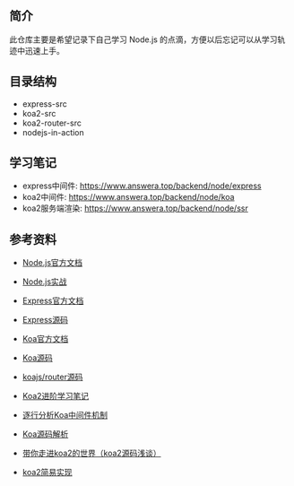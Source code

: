 ## 简介

此仓库主要是希望记录下自己学习 Node.js 的点滴，方便以后忘记可以从学习轨迹中迅速上手。

## 目录结构

- express-src
- koa2-src
- koa2-router-src
- nodejs-in-action

## 学习笔记

- express中间件: https://www.answera.top/backend/node/express
- koa2中间件: https://www.answera.top/backend/node/koa
- koa2服务端渲染: https://www.answera.top/backend/node/ssr

## 参考资料

- [Node.js官方文档](https://nodejs.org/en/docs/)
- [Node.js实战](https://github.com/ShadowWalker627/NodejsInAction/tree/master/code)

- [Express官方文档](http://expressjs.com/)
- [Express源码](https://github.com/expressjs/express)

- [Koa官方文档](https://koajs.com/) 
- [Koa源码](https://github.com/koajs/koa)
- [koajs/router源码](https://github.com/koajs/router)

- [Koa2进阶学习笔记](https://github.com/chenshenhai/koa2-note)
- [逐行分析Koa中间件机制](https://juejin.im/post/5c7decbbe51d454a7c5e8474)
- [Koa源码解析](https://developers.weixin.qq.com/community/develop/article/doc/0000e4c9290bc069f3380e7645b813)
- [带你走进koa2的世界（koa2源码浅谈）](https://imhjm.com/article/5912d0307dd03248a2e8d57b)
- [koa2简易实现](https://shirmy.me/)

